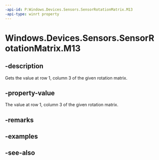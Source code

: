 ----api-id: P:Windows.Devices.Sensors.SensorRotationMatrix.M13
-api-type: winrt property
---<!-- Property syntaxpublic float M13 { get; }--># Windows.Devices.Sensors.SensorRotationMatrix.M13## -descriptionGets the value at row 1, column 3 of the given rotation matrix.## -property-valueThe value at row 1, column 3 of the given rotation matrix.## -remarks## -examples## -see-also